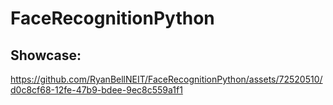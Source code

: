 # FaceRecognitionPython

## **Showcase:**

https://github.com/RyanBellNEIT/FaceRecognitionPython/assets/72520510/d0c8cf68-12fe-47b9-bdee-9ec8c559a1f1

